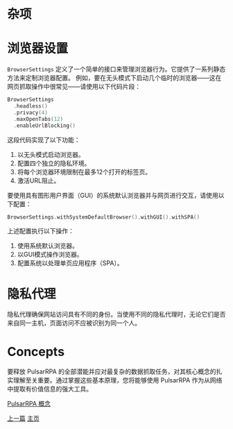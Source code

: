 杂项
=

浏览器设置
==

`BrowserSettings` 定义了一个简单的接口来管理浏览器行为。它提供了一系列静态方法来定制浏览器配置。
例如，要在无头模式下启动几个临时的浏览器——这在网页抓取操作中很常见——请使用以下代码片段：

```kotlin
BrowserSettings
  .headless()
  .privacy(4)
  .maxOpenTabs(12)
  .enableUrlBlocking()
```

这段代码实现了以下功能：

1. 以无头模式启动浏览器。
2. 配置四个独立的隐私环境。
3. 将每个浏览器环境限制在最多12个打开的标签页。
4. 激活URL阻止。

要使用具有图形用户界面（GUI）的系统默认浏览器并与网页进行交互，请使用以下配置：

```kotlin
BrowserSettings.withSystemDefaultBrowser().withGUI().withSPA()
```

上述配置执行以下操作：
1. 使用系统默认浏览器。
2. 以GUI模式操作浏览器。
3. 配置系统以处理单页应用程序（SPA）。

隐私代理
==

隐私代理确保网站访问具有不同的身份。当使用不同的隐私代理时，无论它们是否来自同一主机，页面访问不应被识别为同一个人。

Concepts
==

要释放 PulsarRPA 的全部潜能并应对最复杂的数据抓取任务，对其核心概念的扎实理解至关重要。通过掌握这些基本原理，您将能够使用 PulsarRPA 作为从网络中提取有价值信息的强大工具。

[PulsarRPA 概念](../concepts.md)

[上一篇](16console.md) [主页](1home.md)
